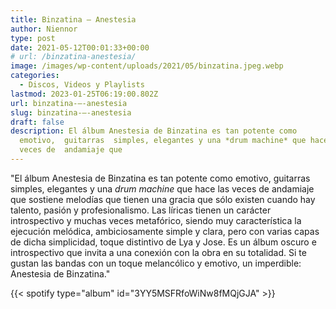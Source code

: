 ```yaml
---
title: Binzatina – Anestesia
author: Niennor
type: post
date: 2021-05-12T00:01:33+00:00
# url: /binzatina-anestesia/
image: /images/wp-content/uploads/2021/05/binzatina.jpeg.webp
categories:
  - Discos, Videos y Playlists
lastmod: 2023-01-25T06:19:00.802Z
url: binzatina-–-anestesia
slug: binzatina-–-anestesia
draft: false
description: El álbum Anestesia de Binzatina es tan potente como
  emotivo,  guitarras  simples, elegantes y una *drum machine* que hace las
  veces de  andamiaje que
---
```


"El álbum Anestesia de Binzatina es tan potente como emotivo, guitarras
  simples, elegantes y una *drum machine* que hace las veces de andamiaje que
  sostiene melodías que tienen una gracia que sólo existen cuando hay talento,
  pasión y profesionalismo. Las líricas tienen un carácter introspectivo y
  muchas veces metafórico, siendo muy característica la ejecución melódica,
  ambiciosamente simple y clara, pero con varias capas de dicha simplicidad,
  toque  distintivo de Lya y Jose. Es un álbum oscuro e introspectivo que invita
  a una conexión con la obra en su totalidad. Si te gustan las bandas con un
  toque melancólico y emotivo, un imperdible: Anestesia de Binzatina."

{{< spotify type="album" id="3YY5MSFRfoWiNw8fMQjGJA" >}}
